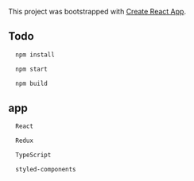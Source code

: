 This project was bootstrapped with [Create React App](https://github.com/facebook/create-react-app).

## Todo

```bash
  npm install

  npm start

  npm build
```

## app
```bash
  React

  Redux

  TypeScript

  styled-components
```

